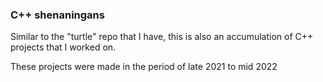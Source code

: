 ### C++ shenaningans

Similar to the "turtle" repo that I have, this is also an accumulation of C++ projects that I worked on.

These projects were made in the period of late 2021 to mid 2022
